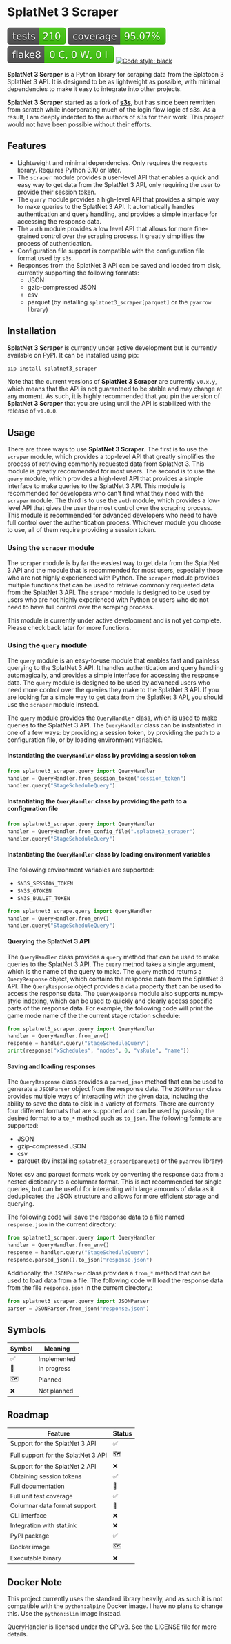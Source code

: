 # SplatNet 3 Scraper

[![Tests Status](./reports/junit/tests-badge.svg?dummy=8484744)](https://htmlpreview.github.io/?https://github.com/cesaregarza/SplatNet3_Scraper/blob/main/reports/junit/report.html) ![Coverage Status](./reports/coverage/coverage-badge.svg?dummy=8484744) ![Flake8 Status](./reports/flake8/flake8-badge.svg?dummy=8484744) [![Code style: black](https://img.shields.io/badge/code%20style-black-000000.svg)](https://github.com/psf/black)

**SplatNet 3 Scraper** is a Python library for scraping data from the Splatoon 3 SplatNet 3 API. It is designed to be as lightweight as possible, with minimal dependencies to make it easy to integrate into other projects.

**SplatNet 3 Scraper** started as a fork of **[s3s](https://github.com/frozenpandaman/s3s)**, but has since been rewritten from scratch while incorporating much of the login flow logic of s3s. As a result, I am deeply indebted to the authors of s3s for their work. This project would not have been possible without their efforts.

## Features

* Lightweight and minimal dependencies. Only requires the `requests` library. Requires Python 3.10 or later.
* The `scraper` module provides a user-level API that enables a quick and easy way to get data from the SplatNet 3 API, only requiring the user to provide their session token.
* The `query` module provides a high-level API that provides a simple way to make queries to the SplatNet 3 API. It automatically handles authentication and query handling, and provides a simple interface for accessing the response data.
* The `auth` module provides a low level API that allows for more fine-grained control over the scraping process. It greatly simplifies the process of authentication.
* Configuration file support is compatible with the configuration file format used by `s3s`.
* Responses from the SplatNet 3 API can be saved and loaded from disk, currently supporting the following formats:
  * JSON
  * gzip-compressed JSON
  * csv
  * parquet (by installing `splatnet3_scraper[parquet]` or the `pyarrow` library)

## Installation

**SplatNet 3 Scraper** is currently under active development but is currently available on PyPI. It can be installed using pip:

```bash
pip install splatnet3_scraper
```

Note that the current versions of **SplatNet 3 Scraper** are currently `v0.x.y`, which means that the API is not guaranteed to be stable and may change at any moment. As such, it is highly recommended that you pin the version of **SplatNet 3 Scraper** that you are using until the API is stabilized with the release of `v1.0.0`.

## Usage

There are three ways to use **SplatNet 3 Scraper**. The first is to use the `scraper` module, which provides a top-level API that greatly simplifies the process of retrieving commonly requested data from SplatNet 3. This module is greatly recommended for most users. The second is to use the `query` module, which provides a high-level API that provides a simple interface to make queries to the SplatNet 3 API. This module is recommended for developers who can't find what they need with the `scraper` module. The third is to use the `auth` module, which provides a low-level API that gives the user the most control over the scraping process. This module is recommended for advanced developers who need to have full control over the authentication process. Whichever module you choose to use, all of them require providing a session token.

### Using the `scraper` module

The `scraper` module is by far the easiest way to get data from the SplatNet 3 API and the module that is recommended for most users, especially those who are not highly experienced with Python. The `scraper` module provides multiple functions that can be used to retrieve commonly requested data from the SplatNet 3 API. The `scraper` module is designed to be used by users who are not highly experienced with Python or users who do not need to have full control over the scraping process.

This module is currently under active development and is not yet complete. Please check back later for more functions.

### Using the `query` module

The `query` module is an easy-to-use module that enables fast and painless querying to the SplatNet 3 API. It handles authentication and query handling automagically, and provides a simple interface for accessing the response data. The `query` module is designed to be used by advanced users who need more control over the queries they make to the SplatNet 3 API. If you are looking for a simple way to get data from the SplatNet 3 API, you should use the `scraper` module instead.

The `query` module provides the `QueryHandler` class, which is used to make queries to the SplatNet 3 API. The `QueryHandler` class can be instantiated in one of a few ways: by providing a session token, by providing the path to a configuration file, or by loading environment variables.

#### Instantiating the `QueryHandler` class by providing a session token

```python
from splatnet3_scraper.query import QueryHandler
handler = QueryHandler.from_session_token("session_token")
handler.query("StageScheduleQuery")
```

#### Instantiating the `QueryHandler` class by providing the path to a configuration file

```python
from splatnet3_scraper.query import QueryHandler
handler = QueryHandler.from_config_file(".splatnet3_scraper")
handler.query("StageScheduleQuery")
```

#### Instantiating the `QueryHandler` class by loading environment variables

The following environment variables are supported:

* `SN3S_SESSION_TOKEN`
* `SN3S_GTOKEN`
* `SN3S_BULLET_TOKEN`

```python
from splatnet3_scrape.query import QueryHandler
handler = QueryHandler.from_env()
handler.query("StageScheduleQuery")
```

#### Querying the SplatNet 3 API

The `QueryHandler` class provides a `query` method that can be used to make queries to the SplatNet 3 API. The `query` method takes a single argument, which is the name of the query to make. The `query` method returns a `QueryResponse` object, which contains the response data from the SplatNet 3 API. The `QueryResponse` object provides a `data` property that can be used to access the response data. The `QueryResponse` module also supports numpy-style indexing, which can be used to quickly and clearly access specific parts of the response data. For example, the following code will print the game mode name of the the current stage rotation schedule:

```python
from splatnet3_scraper.query import QueryHandler
handler = QueryHandler.from_env()
response = handler.query("StageScheduleQuery")
print(response["xSchedules", "nodes", 0, "vsRule", "name"])
```

#### Saving and loading responses

The `QueryResponse` class provides a `parsed_json` method that can be used to generate a `JSONParser` object from the response data. The `JSONParser` class provides multiple ways of interacting with the given data, including the ability to save the data to disk in a variety of formats. There are currently four different formats that are supported and can be used by passing the desired format to a `to_*` method such as `to_json`. The following formats are supported:

* JSON
* gzip-compressed JSON
* csv
* parquet (by installing `splatnet3_scraper[parquet]` or the `pyarrow` library)

Note: csv and parquet formats work by converting the response data from a nested dictionary to a columnar format. This is not recommended for single queries, but can be useful for interacting with large amounts of data as it deduplicates the JSON structure and allows for more efficient storage and querying.

The following code will save the response data to a file named `response.json` in the current directory:

```python
from splatnet3_scraper.query import QueryHandler
handler = QueryHandler.from_env()
response = handler.query("StageScheduleQuery")
response.parsed_json().to_json("response.json")
```

Additionally, the `JSONParser` class provides a `from_*` method that can be used to load data from a file. The following code will load the response data from the file `response.json` in the current directory:

```python
from splatnet3_scraper.query import JSONParser
parser = JSONParser.from_json("response.json")
```

## Symbols

| Symbol | Meaning |
| ------ | ------- |
| :white_check_mark: | Implemented |
| :construction: | In progress |
| :world_map: | Planned |
| :x: | Not planned |

## Roadmap

| Feature | Status |
| ------- | ------ |
| Support for the SplatNet 3 API | :white_check_mark: |
| Full support for the SplatNet 3 API | :world_map: |
| Support for the SplatNet 2 API | :x: |
| Obtaining session tokens | :white_check_mark: |
| Full documentation | :construction: |
| Full unit test coverage | :white_check_mark: |
| Columnar data format support | :construction: |
| CLI interface | :x: |
| Integration with stat.ink | :x: |
| PyPI package | :white_check_mark: |
| Docker image | :world_map: |
| Executable binary | :x: |

## Docker Note

This project currently uses the standard library heavily, and as such it is not compatible with the `python:alpine` Docker image. I have no plans to change this. Use the `python:slim` image instead.

QueryHandler is licensed under the GPLv3. See the LICENSE file for more details.
